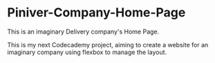 # Piniver-Company-Home-Page
This is an imaginary Delivery company's Home Page. 

This is my next Codecademy project, aiming to create a website for an imaginary company using flexbox to manage the layout.
